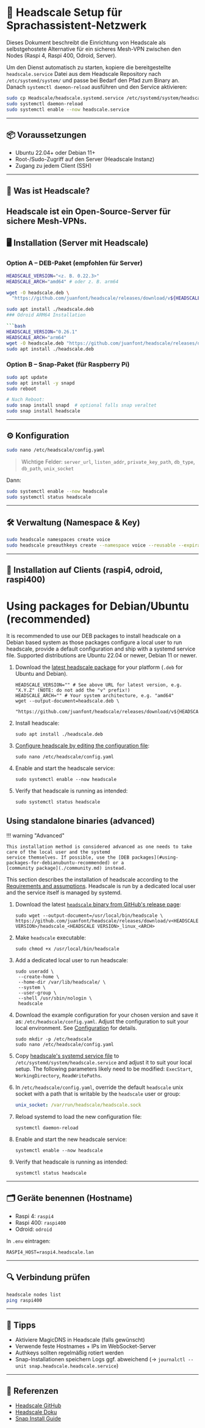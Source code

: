 # 🔐 Headscale Setup für Sprachassistent-Netzwerk

Dieses Dokument beschreibt die Einrichtung von Headscale als selbstgehostete Alternative für ein sicheres Mesh-VPN zwischen den Nodes (Raspi 4, Raspi 400, Odroid, Server).

Um den Dienst automatisch zu starten, kopiere die bereitgestellte
`headscale.service` Datei aus dem Headscale Repository nach
`/etc/systemd/system/` und passe bei Bedarf den Pfad zum Binary an.
Danach `systemctl daemon-reload` ausführen und den Service aktivieren:

```bash
sudo cp Headscale/headscale.systemd.service /etc/systemd/system/headscale.service
sudo systemctl daemon-reload
sudo systemctl enable --now headscale.service
```
---

## 📦 Voraussetzungen

* Ubuntu 22.04+ oder Debian 11+
* Root-/Sudo-Zugriff auf den Server (Headscale Instanz)
* Zugang zu jedem Client (SSH)

---

## 🧠 Was ist Headscale?

Headscale ist ein Open-Source-Server für sichere Mesh-VPNs.
---

## 🖥 Installation (Server mit Headscale)

### Option A – DEB-Paket (empfohlen für Server)

```bash
HEADSCALE_VERSION="<z. B. 0.22.3>"
HEADSCALE_ARCH="amd64" # oder z. B. arm64

wget -O headscale.deb \
  "https://github.com/juanfont/headscale/releases/download/v${HEADSCALE_VERSION}/headscale_${HEADSCALE_VERSION}_linux_${HEADSCALE_ARCH}.deb"

sudo apt install ./headscale.deb
### Odroid ARM64 Installation

```bash
HEADSCALE_VERSION="0.26.1"
HEADSCALE_ARCH="arm64"
wget -O headscale.deb "https://github.com/juanfont/headscale/releases/download/v${HEADSCALE_VERSION}/headscale_${HEADSCALE_VERSION}_linux_${HEADSCALE_ARCH}.deb"
sudo apt install ./headscale.deb
```


### Option B – Snap-Paket (für Raspberry Pi)

```bash
sudo apt update
sudo apt install -y snapd
sudo reboot

# Nach Reboot:
sudo snap install snapd  # optional falls snap veraltet
sudo snap install headscale
```

---

## ⚙️ Konfiguration

```bash
sudo nano /etc/headscale/config.yaml
```

> Wichtige Felder: `server_url`, `listen_addr`, `private_key_path`, `db_type`, `db_path`, `unix_socket`

Dann:

```bash
sudo systemctl enable --now headscale
sudo systemctl status headscale
```

---

## 🛠 Verwaltung (Namespace & Key)

```bash
sudo headscale namespaces create voice
sudo headscale preauthkeys create --namespace voice --reusable --expiration 24h
```

---

## 🤖 Installation auf Clients (raspi4, odroid, raspi400)

# Using packages for Debian/Ubuntu (recommended)

It is recommended to use our DEB packages to install headscale on a Debian based system as those packages configure a
local user to run headscale, provide a default configuration and ship with a systemd service file. Supported
distributions are Ubuntu 22.04 or newer, Debian 11 or newer.

1.  Download the [latest headscale package](https://github.com/juanfont/headscale/releases/latest) for your platform (`.deb` for Ubuntu and Debian).

    ```shell
    HEADSCALE_VERSION="" # See above URL for latest version, e.g. "X.Y.Z" (NOTE: do not add the "v" prefix!)
    HEADSCALE_ARCH="" # Your system architecture, e.g. "amd64"
    wget --output-document=headscale.deb \
     "https://github.com/juanfont/headscale/releases/download/v${HEADSCALE_VERSION}/headscale_${HEADSCALE_VERSION}_linux_${HEADSCALE_ARCH}.deb"
    ```

1.  Install headscale:

    ```shell
    sudo apt install ./headscale.deb
    ```

1.  [Configure headscale by editing the configuration file](../../ref/configuration.md):

    ```shell
    sudo nano /etc/headscale/config.yaml
    ```

1.  Enable and start the headscale service:

    ```shell
    sudo systemctl enable --now headscale
    ```

1.  Verify that headscale is running as intended:

    ```shell
    sudo systemctl status headscale
    ```

## Using standalone binaries (advanced)

!!! warning "Advanced"

    This installation method is considered advanced as one needs to take care of the local user and the systemd
    service themselves. If possible, use the [DEB packages](#using-packages-for-debianubuntu-recommended) or a
    [community package](./community.md) instead.

This section describes the installation of headscale according to the [Requirements and
assumptions](../requirements.md#assumptions). Headscale is run by a dedicated local user and the service itself is
managed by systemd.

1.  Download the latest [`headscale` binary from GitHub's release page](https://github.com/juanfont/headscale/releases):

    ```shell
    sudo wget --output-document=/usr/local/bin/headscale \
    https://github.com/juanfont/headscale/releases/download/v<HEADSCALE VERSION>/headscale_<HEADSCALE VERSION>_linux_<ARCH>
    ```

1.  Make `headscale` executable:

    ```shell
    sudo chmod +x /usr/local/bin/headscale
    ```

1.  Add a dedicated local user to run headscale:

    ```shell
    sudo useradd \
     --create-home \
     --home-dir /var/lib/headscale/ \
     --system \
     --user-group \
     --shell /usr/sbin/nologin \
     headscale
    ```

1.  Download the example configuration for your chosen version and save it as: `/etc/headscale/config.yaml`. Adjust the
    configuration to suit your local environment. See [Configuration](../../ref/configuration.md) for details.

    ```shell
    sudo mkdir -p /etc/headscale
    sudo nano /etc/headscale/config.yaml
    ```

1.  Copy [headscale's systemd service file](https://github.com/juanfont/headscale/blob/main/packaging/systemd/headscale.service)
    to `/etc/systemd/system/headscale.service` and adjust it to suit your local setup. The following parameters likely need
    to be modified: `ExecStart`, `WorkingDirectory`, `ReadWritePaths`.

1.  In `/etc/headscale/config.yaml`, override the default `headscale` unix socket with a path that is writable by the
    `headscale` user or group:

    ```yaml title="config.yaml"
    unix_socket: /var/run/headscale/headscale.sock
    ```

1.  Reload systemd to load the new configuration file:

    ```shell
    systemctl daemon-reload
    ```

1.  Enable and start the new headscale service:

    ```shell
    systemctl enable --now headscale
    ```

1.  Verify that headscale is running as intended:

    ```shell
    systemctl status headscale
    ```

---

## 🗂 Geräte benennen (Hostname)

* Raspi 4: `raspi4`
* Raspi 400: `raspi400`
* Odroid: `odroid`

In `.env` eintragen:

```env
RASPI4_HOST=raspi4.headscale.lan
```

---

## 🔍 Verbindung prüfen

```bash
headscale nodes list
ping raspi400
```

---

## 📌 Tipps

* Aktiviere MagicDNS in Headscale (falls gewünscht)
* Verwende feste Hostnames + IPs im WebSocket-Server
* Authkeys sollten regelmäßig rotiert werden
* Snap-Installationen speichern Logs ggf. abweichend (→ `journalctl --unit snap.headscale.headscale.service`)

---

## 🔗 Referenzen

* [Headscale GitHub](https://github.com/juanfont/headscale)
* [Headscale Doku](https://headscale.net)
* [Snap Install Guide](https://snapcraft.io/install/headscale/raspbian)

